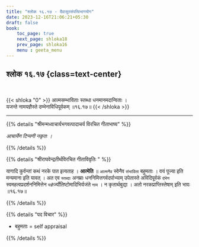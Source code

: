 ```yaml
---
title: "श्लोक १६.१७ - दैवासुरसंपत्विभागयोग"
date: 2023-12-16T21:06:21+05:30
draft: false
book:
    toc_page: true
    next_page: shloka18
    prev_page: shloka16
    menu : geeta_menu
---
```



## श्लोक १६.१७ {class=text-center}

<br/>

{{< shloka  "0"  >}}
आत्मसम्भाविताः स्तब्धा धनमानमदान्विताः ।  
यजन्ते नामयज्ञैस्ते दम्भेनाविधिपूर्वकम् ॥१६.१७॥
{{< /shloka >}}

---


{{% details "श्रीमन्मध्वाचार्यभगवत्पादाचर्य विरचित  गीताभाष्य" %}}

*आचार्येण टिप्पणी नकृतः ।*

{{% /details %}}



{{% details "श्रीराघवेन्द्रतीर्थविरचित गीताविवृतिः " %}}

यागादि कुर्वन्तां कथं नरके पात इत्यताह । **आत्मेति** ॥ 
`आत्मनैव` स्वेनैव `संभाविता` बहुमताः । वयं पूज्या इति 
मन्यमाना इति यावत् । अत एव `स्तब्दाः` अनम्राः 
धननिमित्तगर्वदर्पाभ्याम् उपेतास्ते अविदिपूर्वकं `दंभेन` 
स्वमहत्वप्रदर्शननिमित्तेन `यज्ञै`र्ज्योतिष्टोमादिभिर्यजंते 
`नाम` । न कृतार्थबुद्या । अतो नरकप्राप्तिस्तेषाम् इति 
भावः ॥१६.१७॥

{{% /details %}}



{{% details "पद विचार" %}}

- बहुमताः = self appraisal

{{% /details %}}
